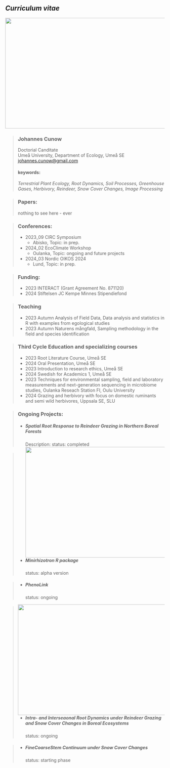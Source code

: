 ## _Curriculum vitae_
<img src= 'https://github.com/jcunow/jcunow/assets/164625771/5dc891cb-e461-41d2-98ea-e7552e5bc11a/20231019_092135_2.jpg' width='3500' height='350'>

>### **Johannes Cunow**
>Doctorial Canditate  
>Umeå University, Department of Ecology, Umeå SE  
>johannes.cunow@gmail.com  
>
>
>#### **keywords:**  
>*Terrestrial Plant Ecology, Root Dynamics, Soil Processes, Greenhouse Gases, Herbivory, Reindeer, Snow Cover Changes, Image Processing*

>### **Papers:**
>  nothing to see here - ever

>### **Conferences:**
>  * 2023_09 CIRC Symposium
>     * Abisko, Topic: in prep. 
>  * 2024_02 EcoClimate Workshop
>     * Oulanka, Topic: ongoing and future projects  
>  * 2024_03 Nordic OIKOS 2024
>     * Lund, Topic: in prep.

>### **Funding:**
>  * 2023 INTERACT (Grant Agreement No. 871120)
>  * 2024 Stiftelsen JC Kempe Minnes Stipendiefond

>### **Teaching**
> * 2023 Autumn   Analysis of Field Data, Data analysis and statistics in R with examples from egological studies
> * 2023 Autumn   Naturens mångfald, Sampling methodology in the field and species identification

>### **Third Cycle Education and specializing courses**
> * 2023 Root Literature Course, Umeå SE
> * 2024 Oral Presentation, Umeå SE
> * 2023 Introduction to research ethics, Umeå SE
> * 2024 Swedish for Academics 1, Umeå SE
> * 2023 Techniques for environmental sampling, field and laboratory measurements and next-generation sequencing in microbiome studies, Oulanka Reseach Station FI, Oulu University
> * 2024 Grazing and herbivory with focus on domestic ruminants and semi wild herbivores, Uppsala SE, SLU 

>### **Ongoing Projects:**
>  * ##### Spatial Root Response to Reindeer Grazing in Northern Boreal Forests
>    Description: 
>    status: completed
>    <img src= 'https://github.com/jcunow/jcunow/assets/164625771/6370d866-a4a0-4535-a66d-9a27860637a6.png' width='450' height='350' align='left' >


>  * ##### Minirhizotron R package
>    status: alpha version


> *  ##### PhenoLink
>    status: ongoing
>  <img src= 'https://github.com/jcunow/jcunow/assets/164625771/ad23045f-9177-4a4a-9745-8fbe1ea37d9e.jpg' width='3500' height='350' align = 'left' >


>  * ##### Intra- and Interseaonal Root Dynamics under Reindeer Grazing and Snow Cover Changes in Boreal Ecosystems
>    status: ongoing


>  * ##### FineCoarseStem Continuum under Snow Cover Changes
>    status: starting phase

